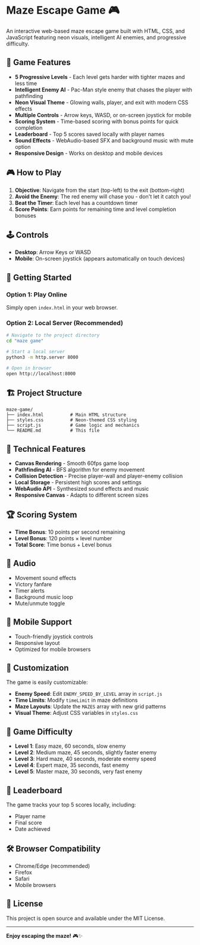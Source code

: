 # Maze Escape Game 🎮

An interactive web-based maze escape game built with HTML, CSS, and JavaScript featuring neon visuals, intelligent AI enemies, and progressive difficulty.

## 🎯 Game Features

- **5 Progressive Levels** - Each level gets harder with tighter mazes and less time
- **Intelligent Enemy AI** - Pac-Man style enemy that chases the player with pathfinding
- **Neon Visual Theme** - Glowing walls, player, and exit with modern CSS effects
- **Multiple Controls** - Arrow keys, WASD, or on-screen joystick for mobile
- **Scoring System** - Time-based scoring with bonus points for quick completion
- **Leaderboard** - Top 5 scores saved locally with player names
- **Sound Effects** - WebAudio-based SFX and background music with mute option
- **Responsive Design** - Works on desktop and mobile devices

## 🎮 How to Play

1. **Objective**: Navigate from the start (top-left) to the exit (bottom-right)
2. **Avoid the Enemy**: The red enemy will chase you - don't let it catch you!
3. **Beat the Timer**: Each level has a countdown timer
4. **Score Points**: Earn points for remaining time and level completion bonuses

## 🕹️ Controls

- **Desktop**: Arrow Keys or WASD
- **Mobile**: On-screen joystick (appears automatically on touch devices)

## 🚀 Getting Started

### Option 1: Play Online
Simply open `index.html` in your web browser.

### Option 2: Local Server (Recommended)
```bash
# Navigate to the project directory
cd "maze game"

# Start a local server
python3 -m http.server 8000

# Open in browser
open http://localhost:8000
```

## 🏗️ Project Structure

```
maze-game/
├── index.html          # Main HTML structure
├── styles.css          # Neon-themed CSS styling
├── script.js           # Game logic and mechanics
└── README.md           # This file
```

## 🎨 Technical Features

- **Canvas Rendering** - Smooth 60fps game loop
- **Pathfinding AI** - BFS algorithm for enemy movement
- **Collision Detection** - Precise player-wall and player-enemy collision
- **Local Storage** - Persistent high scores and settings
- **WebAudio API** - Synthesized sound effects and music
- **Responsive Canvas** - Adapts to different screen sizes

## 🏆 Scoring System

- **Time Bonus**: 10 points per second remaining
- **Level Bonus**: 120 points × level number
- **Total Score**: Time bonus + Level bonus

## 🎵 Audio

- Movement sound effects
- Victory fanfare
- Timer alerts
- Background music loop
- Mute/unmute toggle

## 📱 Mobile Support

- Touch-friendly joystick controls
- Responsive layout
- Optimized for mobile browsers

## 🔧 Customization

The game is easily customizable:

- **Enemy Speed**: Edit `ENEMY_SPEED_BY_LEVEL` array in `script.js`
- **Time Limits**: Modify `timeLimit` in maze definitions
- **Maze Layouts**: Update the `MAZES` array with new grid patterns
- **Visual Theme**: Adjust CSS variables in `styles.css`

## 🎯 Game Difficulty

- **Level 1**: Easy maze, 60 seconds, slow enemy
- **Level 2**: Medium maze, 45 seconds, slightly faster enemy
- **Level 3**: Hard maze, 40 seconds, moderate enemy speed
- **Level 4**: Expert maze, 35 seconds, fast enemy
- **Level 5**: Master maze, 30 seconds, very fast enemy

## 🏅 Leaderboard

The game tracks your top 5 scores locally, including:
- Player name
- Final score
- Date achieved

## 🛠️ Browser Compatibility

- Chrome/Edge (recommended)
- Firefox
- Safari
- Mobile browsers

## 📄 License

This project is open source and available under the MIT License.

---

**Enjoy escaping the maze!** 🎮✨
